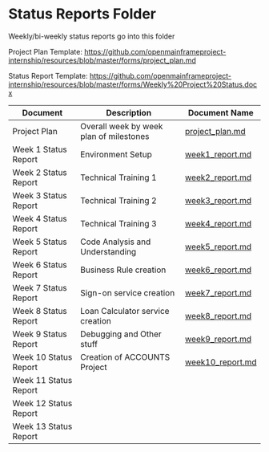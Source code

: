 # Status Reports Folder
Weekly/bi-weekly status reports go into this folder

Project Plan Template: https://github.com/openmainframeproject-internship/resources/blob/master/forms/project_plan.md

Status Report Template: https://github.com/openmainframeproject-internship/resources/blob/master/forms/Weekly%20Project%20Status.docx

| Document | Description | Document Name |
|---|---|---|
| Project Plan | Overall week by week plan of milestones |[project_plan.md](project_plan.md) |
| Week 1 Status Report | Environment Setup |[week1_report.md](week1_report.md) | 
| Week 2 Status Report | Technical Training 1| [week2_report.md](week2_report.md) |
| Week 3 Status Report | Technical Training 2 | [week3_report.md](week3_report.md) |
| Week 4 Status Report | Technical Training 3 | [week4_report.md](week4_report.md) |
| Week 5 Status Report | Code Analysis and Understanding | [week5_report.md](week5_report.md) |
| Week 6 Status Report | Business Rule creation | [week6_report.md](week6_report.md) |
| Week 7 Status Report | Sign-on service creation | [week7_report.md](week7_report.md) |
| Week 8 Status Report | Loan Calculator service creation | [week8_report.md](week8_report.md) |
| Week 9 Status Report | Debugging and Other stuff | [week9_report.md](week9_report.md) |
| Week 10 Status Report | Creation of ACCOUNTS Project |[week10_report.md](week10_report.md) |
| Week 11 Status Report | | |
| Week 12 Status Report | | |
| Week 13 Status Report | | |
